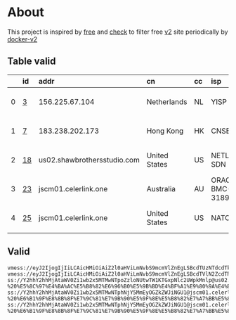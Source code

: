 
# About

This project is inspired by [free](https://github.com/freefq/free) and [check](https://github.com/yeahwu/check) to filter free [v2](https://github.com/v2fly/v2ray-core) site periodically by [docker-v2](https://hub.docker.com/r/v2ray/official)

    

## Table valid
|    | id                   | addr                        | cn            | cc   | isp              | ip                                    | chatgpt          |
|---:|:---------------------|:----------------------------|:--------------|:-----|:-----------------|:--------------------------------------|:-----------------|
|  0 | [3](config/3.json)   | 156.225.67.104              | Netherlands   | NL   | YISP B.V.        | 154.84.1.44                           | Yes (Region: NL) |
|  1 | [7](config/7.json)   | 183.238.202.173             | Hong Kong     | HK   | CNSERVERS        | 156.227.19.218                        | Yes (Region: US) |
|  2 | [18](config/18.json) | us02.shawbrothersstudio.com | United States | US   | NETLAB-SDN       | 154.40.56.206                         | Yes (Region: US) |
|  3 | [23](config/23.json) | jscm01.celerlink.one        | Australia     | AU   | ORACLE-BMC-31898 | 192.9.188.126                         | Yes (Region: AU) |
|  4 | [25](config/25.json) | jscm01.celerlink.one        | United States | US   | NATOLAB          | 2602:feda:30:ae86:34d1:b7ff:fe01:814e | Yes (Region: US) |

## Valid
```
vmess://eyJ2IjogIjIiLCAicHMiOiAiZ2l0aHViLmNvbS9mcmVlZnEgLSBcdTUzNTdcdTk3NWUgIDMiLCAiYWRkIjogIjE1Ni4yMjUuNjcuMTA0IiwgInBvcnQiOiAiMzAwMDAiLCAiaWQiOiAiMjlhNWQ0OGUtMjRmMS00OGZkLWE1ZTEtOWE0NmNiMzEwMzJmIiwgImFpZCI6ICI2NCIsICJzY3kiOiAiYXV0byIsICJuZXQiOiAid3MiLCAidHlwZSI6ICJub25lIiwgImhvc3QiOiAid3d3LjQxNzU4MTEyLnh5eiIsICJwYXRoIjogIi9wYXRoLzE2OTY5NDQ4MDY5NjEiLCAidGxzIjogInRscyIsICJzbmkiOiAiIiwgImFscG4iOiAiIn0=
vmess://eyJ2IjogIjIiLCAicHMiOiAiZ2l0aHViLmNvbS9mcmVlZnEgLSBcdTVlN2ZcdTRlMWNcdTc3MDFcdTc5ZmJcdTUyYTggNyIsICJhZGQiOiAiMTgzLjIzOC4yMDIuMTczIiwgInBvcnQiOiAiNTE5MDQiLCAiaWQiOiAiNDE4MDQ4YWYtYTI5My00Yjk5LTliMGMtOThjYTM1ODBkZDI0IiwgImFpZCI6ICI2NCIsICJzY3kiOiAiYXV0byIsICJuZXQiOiAidGNwIiwgInR5cGUiOiAibm9uZSIsICJob3N0IjogIiIsICJwYXRoIjogIi8iLCAidGxzIjogIiIsICJzbmkiOiAiIiwgImFscG4iOiAiIn0=
ss://Y2hhY2hhMjAtaWV0Zi1wb2x5MTMwNTpoZzloNUtwTW1KTGxpNlc2UWpkMnlp@us02.shawbrothersstudio.com:43642#github.com/freefq%20-%20%E5%8C%97%E4%BA%AC%E5%B8%82%E6%96%B0%E5%9B%BD%E4%BF%A1%E9%80%9A%E4%BF%A1%E6%9C%89%E9%99%90%E5%85%AC%E5%8F%B8%2018
ss://Y2hhY2hhMjAtaWV0Zi1wb2x5MTMwNTphNjY5MmEyOGZkZWJiNGU1@jscm01.celerlink.one:41033#github.com/freefq%20-%20%E6%B1%9F%E8%8B%8F%E7%9C%81%E7%9B%90%E5%9F%8E%E5%B8%82%E7%A7%BB%E5%8A%A8%2023
ss://Y2hhY2hhMjAtaWV0Zi1wb2x5MTMwNTphNjY5MmEyOGZkZWJiNGU1@jscm01.celerlink.one:41026#github.com/freefq%20-%20%E6%B1%9F%E8%8B%8F%E7%9C%81%E7%9B%90%E5%9F%8E%E5%B8%82%E7%A7%BB%E5%8A%A8%2025
```

